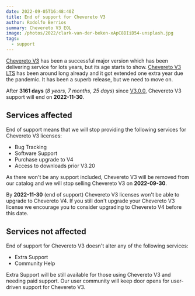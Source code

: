 ```yaml
---
date: 2022-09-05T16:48:40Z
title: End of support for Chevereto V3
author: Rodolfo Berrios
summary: Chevereto V3 EOL
image: /photos/2022/clark-van-der-beken-xApC8DIiD54-unsplash.jpg
tags:
  - support
---
```


[Chevereto V3](https://releases.chevereto.com/3.X/) has been a successful major version which has been delivering service for lots years, but its age starts to show. [Chevereto V3 LTS](../2019/2019-11-08-chevereto-3-long-term-support.md) has been around long already and it got extended one extra year due the pandemic. It has been a superb release, but we need to move on.

After **3161 days** (*8 years, 7 months, 25 days*) since [V3.0.0](https://releases.chevereto.com/3.X/3.0/3.0.0.html), Chevereto V3 support will end on **2022-11-30**.

## Services affected

End of support means that we will stop providing the following services for Chevereto V3 licenses:

- Bug Tracking
- Software Support
- Purchase upgrade to V4
- Access to downloads prior V3.20

As there won't be any support included, Chevereto V3 will be removed from our catalog and we will stop selling Chevereto V3 on **2022-09-30**.

By **2022-11-30** (end of support) Chevereto V3 licenses won't be able to upgrade to Chevereto V4. If you still don't upgrade your Chevereto V3 license we encourage you to consider upgrading to Chevereto V4 before this date.

## Services not affected

End of support for Chevereto V3 doesn't alter any of the following services:

- Extra Support
- Community Help

Extra Support will be still available for those using Chevereto V3 and needing paid support. Our user community will keep door opens for user-driven support for Chevereto V3.
